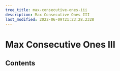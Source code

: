 ```yaml
---
tree_title: max-consecutive-ones-iii
description: Max Consecutive Ones III
last_modified: 2022-06-09T21:23:28.2328
---
```


# Max Consecutive Ones III

## Contents
